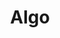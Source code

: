 ---
    title: Algo
    permalink: /categories/algo/
    layout: category
    author_profile: false
    taxonomy: Algo
---
